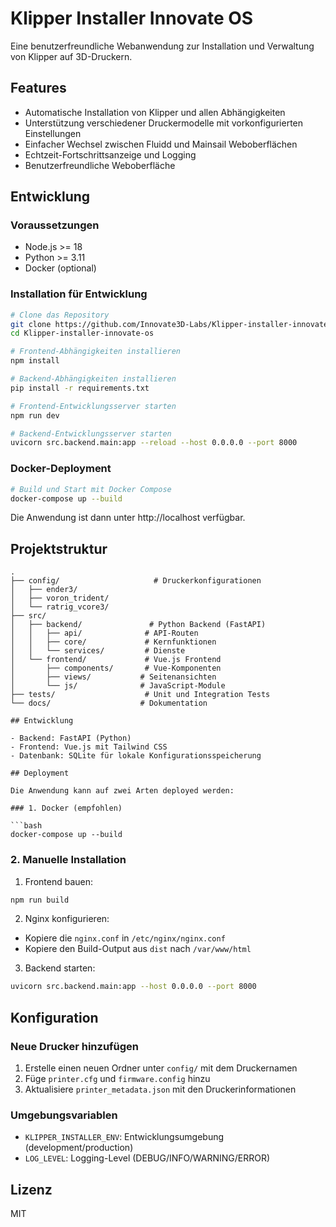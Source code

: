# Klipper Installer Innovate OS

Eine benutzerfreundliche Webanwendung zur Installation und Verwaltung von Klipper auf 3D-Druckern.

## Features

- Automatische Installation von Klipper und allen Abhängigkeiten
- Unterstützung verschiedener Druckermodelle mit vorkonfigurierten Einstellungen
- Einfacher Wechsel zwischen Fluidd und Mainsail Weboberflächen
- Echtzeit-Fortschrittsanzeige und Logging
- Benutzerfreundliche Weboberfläche

## Entwicklung

### Voraussetzungen

- Node.js >= 18
- Python >= 3.11
- Docker (optional)

### Installation für Entwicklung

```bash
# Clone das Repository
git clone https://github.com/Innovate3D-Labs/Klipper-installer-innovate-os.git
cd Klipper-installer-innovate-os

# Frontend-Abhängigkeiten installieren
npm install

# Backend-Abhängigkeiten installieren
pip install -r requirements.txt

# Frontend-Entwicklungsserver starten
npm run dev

# Backend-Entwicklungsserver starten
uvicorn src.backend.main:app --reload --host 0.0.0.0 --port 8000
```

### Docker-Deployment

```bash
# Build und Start mit Docker Compose
docker-compose up --build
```

Die Anwendung ist dann unter http://localhost verfügbar.

## Projektstruktur

```
.
├── config/                     # Druckerkonfigurationen
│   ├── ender3/
│   ├── voron_trident/
│   └── ratrig_vcore3/
├── src/
│   ├── backend/               # Python Backend (FastAPI)
│   │   ├── api/              # API-Routen
│   │   ├── core/             # Kernfunktionen
│   │   └── services/         # Dienste
│   └── frontend/             # Vue.js Frontend
│       ├── components/       # Vue-Komponenten
│       ├── views/           # Seitenansichten
│       └── js/              # JavaScript-Module
├── tests/                    # Unit und Integration Tests
└── docs/                    # Dokumentation

## Entwicklung

- Backend: FastAPI (Python)
- Frontend: Vue.js mit Tailwind CSS
- Datenbank: SQLite für lokale Konfigurationsspeicherung

## Deployment

Die Anwendung kann auf zwei Arten deployed werden:

### 1. Docker (empfohlen)

```bash
docker-compose up --build
```

### 2. Manuelle Installation

1. Frontend bauen:
```bash
npm run build
```

2. Nginx konfigurieren:
- Kopiere die `nginx.conf` in `/etc/nginx/nginx.conf`
- Kopiere den Build-Output aus `dist` nach `/var/www/html`

3. Backend starten:
```bash
uvicorn src.backend.main:app --host 0.0.0.0 --port 8000
```

## Konfiguration

### Neue Drucker hinzufügen

1. Erstelle einen neuen Ordner unter `config/` mit dem Druckernamen
2. Füge `printer.cfg` und `firmware.config` hinzu
3. Aktualisiere `printer_metadata.json` mit den Druckerinformationen

### Umgebungsvariablen

- `KLIPPER_INSTALLER_ENV`: Entwicklungsumgebung (development/production)
- `LOG_LEVEL`: Logging-Level (DEBUG/INFO/WARNING/ERROR)

## Lizenz

MIT
